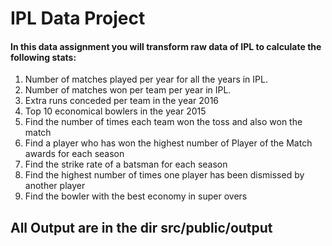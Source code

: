 # IPL Data Project

#### In this data assignment you will transform raw data of IPL to calculate the following stats:

1. Number of matches played per year for all the years in IPL.
2. Number of matches won per team per year in IPL.
3. Extra runs conceded per team in the year 2016
4. Top 10 economical bowlers in the year 2015
5. Find the number of times each team won the toss and also won the match
6. Find a player who has won the highest number of Player of the Match awards for each season
7. Find the strike rate of a batsman for each season
8. Find the highest number of times one player has been dismissed by another player
9. Find the bowler with the best economy in super overs

## All Output are in the dir src/public/output
